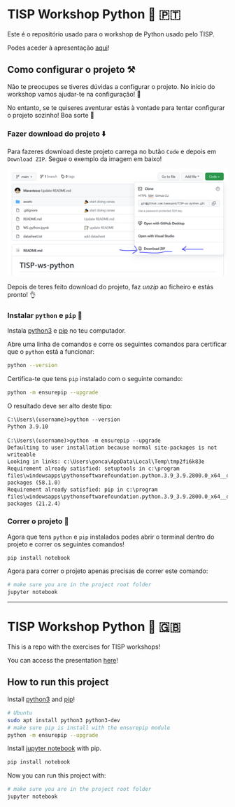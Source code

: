 # TISP Workshop Python 🐍 🇵🇹

Este é o repositório usado para o workshop de Python usado pelo TISP.

Podes aceder à apresentação [aqui](http://tiny.cc/ieee-tisp-python)!

## Como configurar o projeto ⚒️

Não te preocupes se tiveres dúvidas a configurar o projeto. No início do workshop vamos ajudar-te na configuração! 🚧

No entanto, se te quiseres aventurar estás à vontade para tentar configurar o projeto sozinho! Boa sorte 👋

### Fazer download do projeto ⬇️

Para fazeres download deste projeto carrega no butão `Code` e depois em `Download ZIP`. Segue o exemplo da imagem em baixo!

![](assets/how-to-download.png)

Depois de teres feito download do projeto, faz *unzip* ao ficheiro e estás pronto! 👌

### Instalar `python` e `pip` 🦾

Instala [python3](https://www.python.org/) e [pip](https://pip.pypa.io/en/stable/getting-started/) no teu computador.

Abre uma linha de comandos e corre os seguintes comandos para certificar que o `python` está a funcionar:

```bash
python --version
```

Certifica-te que tens `pip` instalado com o seguinte comando:

```bash
python -m ensurepip --upgrade
```

O resultado deve ser alto deste tipo:

```
C:\Users\(username)>python --version
Python 3.9.10

C:\Users\(username)>python -m ensurepip --upgrade
Defaulting to user installation because normal site-packages is not writeable
Looking in links: c:\Users\gonca\AppData\Local\Temp\tmp2fi6k83e
Requirement already satisfied: setuptools in c:\program files\windowsapps\pythonsoftwarefoundation.python.3.9_3.9.2800.0_x64__qbz5n2kfra8p0\lib\site-packages (58.1.0)
Requirement already satisfied: pip in c:\program files\windowsapps\pythonsoftwarefoundation.python.3.9_3.9.2800.0_x64__qbz5n2kfra8p0\lib\site-packages (21.2.4)   
```

### Correr o projeto 🦿

Agora que tens `python` e `pip` instalados podes abrir o terminal dentro do projeto e correr os seguintes comandos!

```bash
pip install notebook
```

Agora para correr o projeto apenas precisas de correr este comando:

```bash
# make sure you are in the project root folder
jupyter notebook
```

---

# TISP Workshop Python 🐍 🇬🇧

This is a repo with the exercises for TISP workshops!

You can access the presentation [here](http://tiny.cc/ieee-tisp-python)!

## How to run this project

Install [python3](https://www.python.org/) and [pip](https://pip.pypa.io/en/stable/getting-started/)!

```bash
# Ubuntu
sudo apt install python3 python3-dev
# make sure pip is install with the ensurepip module
python -m ensurepip --upgrade
```

Install [jupyter notebook](https://jupyter.org/) with pip.

```bash
pip install notebook
```

Now you can run this project with:

```bash
# make sure you are in the project root folder
jupyter notebook
```
